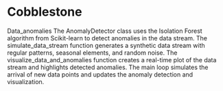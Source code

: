 # Cobblestone
Data_anomalies
The AnomalyDetector class uses the Isolation Forest algorithm from Scikit-learn to detect anomalies in the data stream.
The simulate_data_stream function generates a synthetic data stream with regular patterns, seasonal elements, and random noise.
The visualize_data_and_anomalies function creates a real-time plot of the data stream and highlights detected anomalies.
The main loop simulates the arrival of new data points and updates the anomaly detection and visualization.
